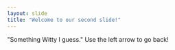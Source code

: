 ```yaml
---
layout: slide
title: "Welcome to our second slide!"
---
```

"Something Witty I guess."
Use the left arrow to go back!
